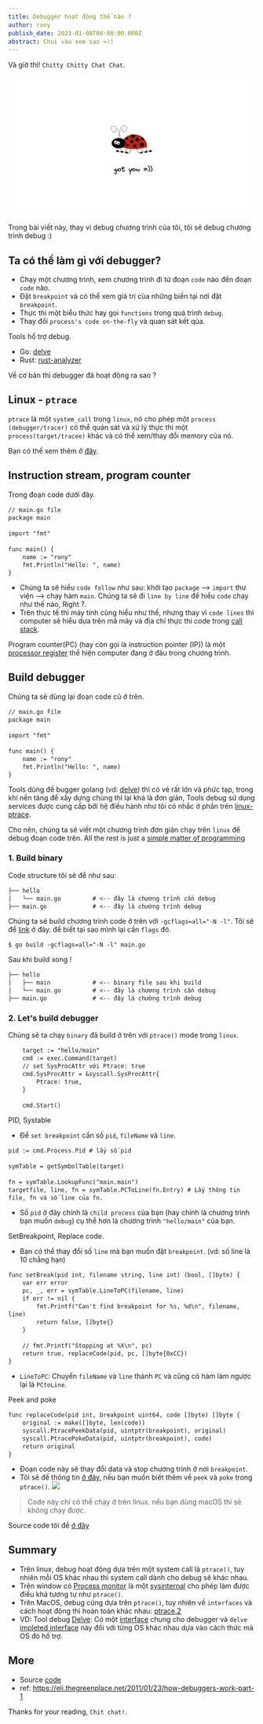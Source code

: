 ```yaml
---
title: Debugger hoạt động thế nào ? 
author: rony
publish_date: 2023-01-08T00:00:00.000Z
abstract: Chui vào xem sao =)) 
---
```

Và giờ thì! `Chitty Chitty Chat Chat`.

![bug!!](./../bug.JPG)

Trong bài viết này, thay vì debug chương trình của tôi, tôi sẽ debug chương trình debug :) 
## Ta có thể làm gì với debugger?

- Chạy một chương trình, xem chương trình đi từ đoạn `code` nào đến đoạn `code` nào.
- Đặt `breakpoint` và có thể xem giá trị của những biến tại nơi đặt `breakpoint`.
- Thực thi một biểu thức hay gọi `functions` trong quá trình `debug`.
- Thay đổi `process's code on-the-fly` và quan sát kết qủa.

Tools hổ trợ debug.
- Go: [delve](https://github.com/go-delve/delve)
- Rust: [rust-analyzer](https://github.com/rust-lang/rust-analyzer)

Về cơ bản thì debugger đã hoạt động ra sao ?

## Linux - `ptrace`
`ptrace` là một `system_call` trong `linux`, nó cho phép một `process (debugger/tracer)` có thể quán sát và xử lý thực thi một `process(target/tracee)` khác và có thể xem/thay đổi memory của nó.

Bạn có thể xem thêm ở [đây](https://man7.org/linux/man-pages/man2/ptrace.2.html).
## Instruction stream, program counter
Trong đoạn code dưới đây. 

```golang
// main.go file
package main

import "fmt"

func main() {
	name := "rony"
	fmt.Println("Hello: ", name)
}

```

- Chúng ta sẽ hiểu `code follow` như sau: khởi tạo `package` --> `import` thư viện --> chạy hàm `main`. Chúng ta sẽ đi `line by line` để hiểu `code` chạy như thế nào, Right ?.
- Trên thực tế thì máy tính cũng hiểu như thế, nhưng thay vì `code lines` thì computer sẽ hiểu dựa trên mã máy và địa chỉ thực thi code trong [call stack](https://en.wikipedia.org/wiki/Call_stack).

Program counter(PC) (hay còn gọi là instruction pointer (IP)) là một [processor register](https://en.wikipedia.org/wiki/Processor_register) thể hiện computer đang ở đâu trong chương trình.


## Build debugger

Chúng ta sẽ dùng lại đoạn code cũ ở trên.

```golang
// main.go file
package main

import "fmt"

func main() {
	name := "rony"
	fmt.Println("Hello: ", name)
}

```

Tools dùng để bugger golang (vd: [delve](https://github.com/go-delve/delve)) thì có vẻ rất lớn và phức tạp, trong khi nền tảng để xây dựng chúng thì lại khá là đơn giản, Tools debug sử dụng services được cung cấp bởi hệ điều hành như tôi có nhắc ở phần trên [linux-ptrace](#linux---ptrace).

Cho nên, chúng ta sẽ viết một chương trình đơn giản chạy trên `linux` để debug đoạn code trên. All the rest is just a [simple matter of programming](https://en.wikipedia.org/wiki/Small_matter_of_programming)

### 1. Build binary 
Code structure tôi sẽ để như sau:
```
├── hello
│   └── main.go        	# <-- đây là chương trình cần debug
├── main.go				# <-- đây là chường trình debug
```
Chúng ta sẽ build chương trình code ở trên với `-gcflags=all="-N -l"`. Tôi sẽ để [link](https://go.dev/doc/gdb) ở đây. để biết tại sao mình lại cần `flags` đó.
```
$ go build -gcflags=all="-N -l" main.go
```
Sau khi build xong !
```
├── hello
│   ├── main 			# <-- binary file sau khi build
│   └── main.go        	# <-- đây là chương trình cần debug
├── main.go				# <-- đây là chường trình debug
```

### 2. Let's build debugger 

Chúng sẽ ta chạy `binary` đã build ở trên với `ptrace()` mode trong `linux`.
```
	target := "hello/main"
	cmd := exec.Command(target)
	// set SysProcAttr với Ptrace: true
	cmd.SysProcAttr = &syscall.SysProcAttr{
		Ptrace: true,
	}

	cmd.Start()
```
PID, Systable
- Để `set breakpoint` cần số `pid`, `fileName` và `line`.

```
pid := cmd.Process.Pid # lấy số pid

symTable = getSymbolTable(target)

fn = symTable.LookupFunc("main.main")
targetfile, line, fn = symTable.PCToLine(fn.Entry) # Lấy thông tin file, fn và số line của fn.
```
- Số `pid` ở đây chính là `child process` của bạn (hay chính là chương trình bạn muốn `debug`) cụ thể hơn là chương trình `"hello/main"` của bạn.

SetBreakpoint, Replace code.

- Bạn có thể thay đổi số `line` mà bạn muốn đặt `breakpoint`. (vd: số line là 10 chẳng hạn)

```
func setBreak(pid int, filename string, line int) (bool, []byte) {
	var err error
	pc, _, err = symTable.LineToPC(filename, line)
	if err != nil {
		fmt.Printf("Can't find breakpoint for %s, %d\n", filename, line)
		return false, []byte{}
	}

	// fmt.Printf("Stopping at %X\n", pc)
	return true, replaceCode(pid, pc, []byte{0xCC})
}
```
- `LineToPC`: Chuyển `fileName` và `line` thành `PC` và cũng có hàm làm ngược lại là `PCtoLine`.

Peek and poke
```
func replaceCode(pid int, breakpoint uint64, code []byte) []byte {
	original := make([]byte, len(code))
	syscall.PtracePeekData(pid, uintptr(breakpoint), original)
	syscall.PtracePokeData(pid, uintptr(breakpoint), code)
	return original
}
```
- Đoạn code này sẽ thay đổi data và stop chương trình ở nơi `breakpoint`.
- Tôi sẽ để thông tin [ở đây](https://man7.org/linux/man-pages/man2/ptrace.2.html), nếu bạn muốn biết thêm về `peek` và `poke` trong `ptrace()`.
![](https://gist.github.com/9bany/9e6b23e57eab9d1673c0d0f25fe1d482#file-main-go-L168-L174)

> Code này chỉ có thể chạy ở trên linux. nếu bạn dùng macOS thì sẽ không chạy được.

Source code tôi để [ở đây](#more)

## Summary
- Trên linux, debug hoạt động dựa trên một system call là `ptrace()`, tuy nhiên mỗi OS khác nhau thì system call dành cho debug sẽ khác nhau.
- Trên window có [Process monitor](https://en.wikipedia.org/wiki/Process_Monitor)  là một [sysinternal](https://en.wikipedia.org/wiki/Sysinternals) cho phép làm được điều khá tương tự như `ptrace()`.
- Trên MacOS, debug cũng dựa trên `ptrace()`, tuy nhiên về `interfaces` và cách hoạt động thì hoàn toàn khác nhau: [ptrace.2](https://developer.apple.com/library/archive/documentation/System/Conceptual/ManPages_iPhoneOS/man2/ptrace.2.html)
- VD: Tool debug [Delve](https://github.com/go-delve/delve): Có một [interface](https://github.com/go-delve/delve/blob/master/service/debugger/debugger.go) chung cho debugger và `delve` [impleted interface](https://github.com/go-delve/delve/tree/3847b7a199793a7ff5bbdca0152544d5d34a88db/pkg/proc/native) này đối với từng OS khác nhau dựa vào cách thức mà OS đó hổ trợ.

## More

- Source [code](https://gist.github.com/9bany/9e6b23e57eab9d1673c0d0f25fe1d482)
- ref: https://eli.thegreenplace.net/2011/01/23/how-debuggers-work-part-1

Thanks for your reading, `Chit chat!`.